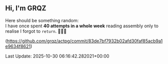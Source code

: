 ## Hi, I'm GRQZ
Here should be something random:  
I have once spent **40 attempts in a whole week** reading assembly only to realise I forgot to `return`. 🤯🤯🤯

(<https://github.com/grqz/actpg/commit/83de7bf7932b02afd30faf85acb9a1e9634f8621>)


Last Update: 2025-10-30 06:16:42.282021+00:00
